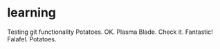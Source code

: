# learning
Testing git functionality
Potatoes.  OK.
Plasma Blade.
Check it.
Fantastic!
Falafel.
Potatoes.